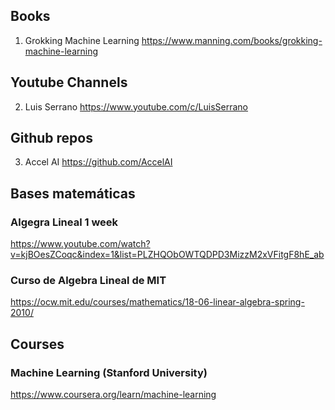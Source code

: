
## Books
1. Grokking Machine Learning
https://www.manning.com/books/grokking-machine-learning


## Youtube Channels
2. Luis Serrano
https://www.youtube.com/c/LuisSerrano

## Github repos
3. Accel AI 
https://github.com/AccelAI


## Bases matemáticas

### Algegra Lineal 1 week
https://www.youtube.com/watch?v=kjBOesZCoqc&index=1&list=PLZHQObOWTQDPD3MizzM2xVFitgF8hE_ab

### Curso de Algebra Lineal de MIT
https://ocw.mit.edu/courses/mathematics/18-06-linear-algebra-spring-2010/


## Courses

### Machine Learning (Stanford University)
https://www.coursera.org/learn/machine-learning
